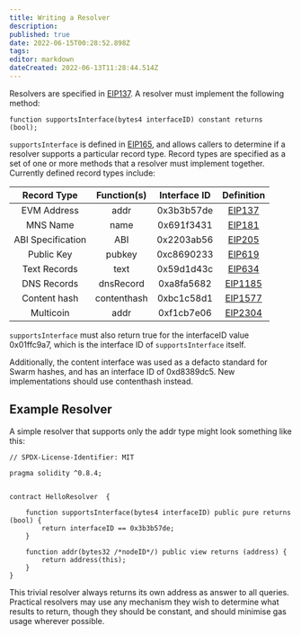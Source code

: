 ```yaml
---
title: Writing a Resolver
description: 
published: true
date: 2022-06-15T00:28:52.898Z
tags: 
editor: markdown
dateCreated: 2022-06-13T11:28:44.514Z
---
```


Resolvers are specified in [EIP137](https://github.com/ethereum/EIPs/blob/master/EIPS/eip-137.md). A resolver must implement the following method:
```
function supportsInterface(bytes4 interfaceID) constant returns (bool);
```
`supportsInterface` is defined in [EIP165](https://github.com/ethereum/EIPs/blob/master/EIPS/eip-165.md), and allows callers to determine if a resolver supports a particular record type. Record types are specified as a set of one or more methods that a resolver must implement together. Currently defined record types include:

| Record Type | Function(s) | Interface ID | Definition |
| :---: | :---: | :---: | :---: |
| EVM Address | addr | 0x3b3b57de | [EIP137](https://github.com/ethereum/EIPs/blob/master/EIPS/eip-137.md) |
| MNS Name | name | 0x691f3431 | [EIP181](https://github.com/ethereum/EIPs/blob/master/EIPS/eip-181.md) |
| ABI Specification | ABI | 0x2203ab56 | [EIP205](https://github.com/ethereum/EIPs/blob/master/EIPS/eip-205.md) |
| Public Key | pubkey | 0xc8690233 | [EIP619](https://github.com/ethereum/EIPs/blob/master/EIPS/eip-619.md) |
| Text Records | text | 0x59d1d43c | [EIP634](https://github.com/ethereum/EIPs/blob/master/EIPS/eip-634.md) |
| DNS Records | dnsRecord | 0xa8fa5682 | [EIP1185](https://github.com/ethereum/EIPs/blob/master/EIPS/eip-1185.md) |
| Content hash | contenthash | 0xbc1c58d1 | [EIP1577](https://github.com/ethereum/EIPs/blob/master/EIPS/eip-1577.md) |
| Multicoin | addr | 0xf1cb7e06 | [EIP2304](https://github.com/ethereum/EIPs/blob/master/EIPS/eip-2304.md) |

`supportsInterface` must also return true for the interfaceID value 0x01ffc9a7, which is the interface ID of `supportsInterface` itself.

Additionally, the content interface was used as a defacto standard for Swarm hashes, and has an interface ID of 0xd8389dc5. New implementations should use contenthash instead.

## Example Resolver
A simple resolver that supports only the addr type might look something like this:

```
// SPDX-License-Identifier: MIT

pragma solidity ^0.8.4;


contract HelloResolver  {
    
    function supportsInterface(bytes4 interfaceID) public pure returns (bool) {
        return interfaceID == 0x3b3b57de;
    }

    function addr(bytes32 /*nodeID*/) public view returns (address) {
        return address(this);
    }
}
```
This trivial resolver always returns its own address as answer to all queries. Practical resolvers may use any mechanism they wish to determine what results to return, though they should be constant, and should minimise gas usage wherever possible.